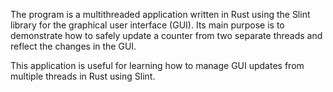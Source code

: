 The program is a multithreaded application written in Rust using the Slint library for the graphical user interface (GUI). Its main purpose is to demonstrate how to safely update a counter from two separate threads and reflect the changes in the GUI.

This application is useful for learning how to manage GUI updates from multiple threads in Rust using Slint.